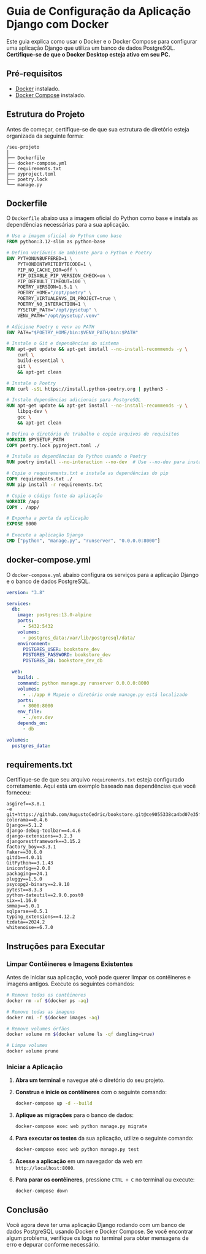 # Guia de Configuração da Aplicação Django com Docker

Este guia explica como usar o Docker e o Docker Compose para configurar uma aplicação Django que utiliza um banco de dados PostgreSQL. **Certifique-se de que o Docker Desktop esteja ativo em seu PC.**

## Pré-requisitos

- [Docker](https://docs.docker.com/get-docker/) instalado.
- [Docker Compose](https://docs.docker.com/compose/install/) instalado.

## Estrutura do Projeto

Antes de começar, certifique-se de que sua estrutura de diretório esteja organizada da seguinte forma:

```
/seu-projeto
│
├── Dockerfile
├── docker-compose.yml
├── requirements.txt
├── pyproject.toml
├── poetry.lock
└── manage.py
```

## Dockerfile

O `Dockerfile` abaixo usa a imagem oficial do Python como base e instala as dependências necessárias para a sua aplicação.

```dockerfile
# Use a imagem oficial do Python como base
FROM python:3.12-slim as python-base

# Defina variáveis de ambiente para o Python e Poetry
ENV PYTHONUNBUFFERED=1 \
    PYTHONDONTWRITEBYTECODE=1 \
    PIP_NO_CACHE_DIR=off \
    PIP_DISABLE_PIP_VERSION_CHECK=on \
    PIP_DEFAULT_TIMEOUT=100 \
    POETRY_VERSION=1.5.1 \
    POETRY_HOME="/opt/poetry" \
    POETRY_VIRTUALENVS_IN_PROJECT=true \
    POETRY_NO_INTERACTION=1 \
    PYSETUP_PATH="/opt/pysetup" \
    VENV_PATH="/opt/pysetup/.venv"

# Adicione Poetry e venv ao PATH
ENV PATH="$POETRY_HOME/bin:$VENV_PATH/bin:$PATH"

# Instale o Git e dependências do sistema
RUN apt-get update && apt-get install --no-install-recommends -y \
    curl \
    build-essential \
    git \
    && apt-get clean

# Instale o Poetry
RUN curl -sSL https://install.python-poetry.org | python3 -

# Instale dependências adicionais para PostgreSQL
RUN apt-get update && apt-get install --no-install-recommends -y \
    libpq-dev \
    gcc \
    && apt-get clean

# Defina o diretório de trabalho e copie arquivos de requisitos
WORKDIR $PYSETUP_PATH
COPY poetry.lock pyproject.toml ./

# Instale as dependências do Python usando o Poetry
RUN poetry install --no-interaction --no-dev  # Use --no-dev para instalar apenas dependências principais

# Copie o requirements.txt e instale as dependências do pip
COPY requirements.txt ./
RUN pip install -r requirements.txt

# Copie o código fonte da aplicação
WORKDIR /app
COPY . /app/

# Exponha a porta da aplicação
EXPOSE 8000

# Execute a aplicação Django
CMD ["python", "manage.py", "runserver", "0.0.0.0:8000"]
```

## docker-compose.yml

O `docker-compose.yml` abaixo configura os serviços para a aplicação Django e o banco de dados PostgreSQL.

```yaml
version: "3.8"

services:
  db:
    image: postgres:13.0-alpine
    ports:
      - 5432:5432
    volumes:
      - postgres_data:/var/lib/postgresql/data/
    environment:
      POSTGRES_USER: bookstore_dev
      POSTGRES_PASSWORD: bookstore_dev
      POSTGRES_DB: bookstore_dev_db

  web:
    build: .
    command: python manage.py runserver 0.0.0.0:8000
    volumes:
      - .:/app # Mapeie o diretório onde manage.py está localizado
    ports:
      - 8000:8000
    env_file:
      - ./env.dev
    depends_on:
      - db

volumes:
  postgres_data:
```

## requirements.txt

Certifique-se de que seu arquivo `requirements.txt` esteja configurado corretamente. Aqui está um exemplo baseado nas dependências que você forneceu:

```plaintext
asgiref==3.8.1
-e git+https://github.com/AugustoCedric/bookstore.git@ce9055338ca4bd07e35fd9e6e797a77d0760e2bd#egg=bookstore
colorama==0.4.6
Django==5.1.2
django-debug-toolbar==4.4.6
django-extensions==3.2.3
djangorestframework==3.15.2
factory_boy==3.3.1
Faker==30.6.0
gitdb==4.0.11
GitPython==3.1.43
iniconfig==2.0.0
packaging==24.1
pluggy==1.5.0
psycopg2-binary==2.9.10
pytest==8.3.3
python-dateutil==2.9.0.post0
six==1.16.0
smmap==5.0.1
sqlparse==0.5.1
typing_extensions==4.12.2
tzdata==2024.2
whitenoise==6.7.0
```

## Instruções para Executar

### Limpar Contêineres e Imagens Existentes

Antes de iniciar sua aplicação, você pode querer limpar os contêineres e imagens antigos. Execute os seguintes comandos:

```bash
# Remove todos os contêineres
docker rm -vf $(docker ps -aq)

# Remove todas as imagens
docker rmi -f $(docker images -aq)

# Remove volumes órfãos
docker volume rm $(docker volume ls -qf dangling=true)

# Limpa volumes
docker volume prune
```

### Iniciar a Aplicação

1. **Abra um terminal** e navegue até o diretório do seu projeto.

2. **Construa e inicie os contêineres** com o seguinte comando:

   ```bash
   docker-compose up -d --build
   ```

3. **Aplique as migrações** para o banco de dados:

   ```bash
   docker-compose exec web python manage.py migrate
   ```

4. **Para executar os testes** da sua aplicação, utilize o seguinte comando:

   ```bash
   docker-compose exec web python manage.py test
   ```

5. **Acesse a aplicação** em um navegador da web em `http://localhost:8000`.

6. **Para parar os contêineres**, pressione `CTRL + C` no terminal ou execute:

   ```bash
   docker-compose down
   ```

## Conclusão

Você agora deve ter uma aplicação Django rodando com um banco de dados PostgreSQL usando Docker e Docker Compose. Se você encontrar algum problema, verifique os logs no terminal para obter mensagens de erro e depurar conforme necessário.

```

```
